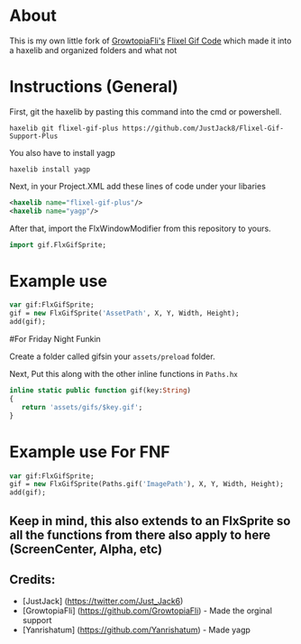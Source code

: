 # About
This is my own little fork of [GrowtopiaFli's](https://github.com/GrowtopiaFli) [Flixel Gif Code](https://github.com/GrowtopiaFli/openfl-haxeflixel-gif-code) which made it into a haxelib and organized folders and what not
# Instructions (General)
First, git the haxelib by pasting this command into the cmd or powershell.
```
haxelib git flixel-gif-plus https://github.com/JustJack8/Flixel-Gif-Support-Plus
```

You also have to install yagp
```
haxelib install yagp
```

Next, in your Project.XML add these lines of code under your libaries
```xml
<haxelib name="flixel-gif-plus"/>
<haxelib name="yagp"/>
```

After that, import the FlxWindowModifier from this repository to yours.
```haxe
import gif.FlxGifSprite;
```

# Example use
```haxe
var gif:FlxGifSprite;
gif = new FlxGifSprite('AssetPath', X, Y, Width, Height);
add(gif);
```

#For Friday Night Funkin

Create a folder called gifsin your `assets/preload` folder.

Next, Put this along with the other inline functions in `Paths.hx`
```haxe
inline static public function gif(key:String)
{
   return 'assets/gifs/$key.gif';
}
```

# Example use For FNF
```haxe
var gif:FlxGifSprite;
gif = new FlxGifSprite(Paths.gif('ImagePath'), X, Y, Width, Height);
add(gif);
```
## Keep in mind, this also extends to an FlxSprite so all the functions from there also apply to here (ScreenCenter, Alpha, etc)

## Credits:
* [JustJack] (https://twitter.com/Just_Jack6)
* [GrowtopiaFli] (https://github.com/GrowtopiaFli) - Made the orginal support
* [Yanrishatum] (https://github.com/Yanrishatum) - Made yagp
